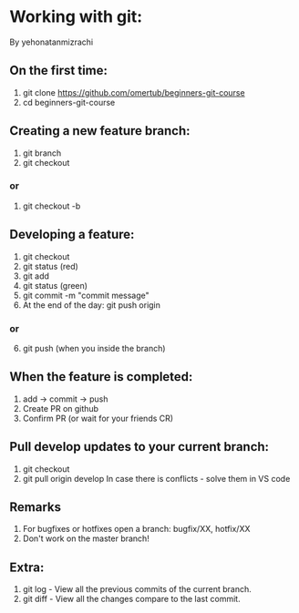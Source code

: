 # Working with git:
By yehonatanmizrachi

## On the first time:
1) git clone https://github.com/omertub/beginners-git-course
2) cd beginners-git-course

## Creating a new feature branch:
1) git branch <branch-name>
2) git checkout <branch-name>
### or
1) git checkout -b <branch-name>

## Developing a feature:
1) git checkout <branch-name>
2) git status (red)
3) git add <filename>
4) git status (green)
5) git commit -m "commit message"
6) At the end of the day: git push origin <branch-name>
### or
6) git push (when you inside the branch)

## When the feature is completed:
1) add -> commit -> push
2) Create PR on github
3) Confirm PR (or wait for your friends CR)

## Pull develop updates to your current branch:
1) git checkout <branch-name>
2) git pull origin develop
In case there is conflicts - solve them in VS code

## Remarks
1) For bugfixes or hotfixes open a branch: bugfix/XX, hotfix/XX
2) Don't work on the master branch!

## Extra:
1) git log - View all the previous commits of the current branch.
2) git diff - View all the changes compare to the last commit.
